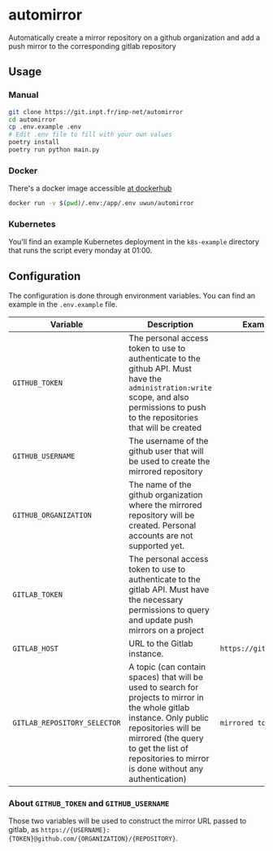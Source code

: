 # automirror

Automatically create a mirror repository on a github organization and add a push mirror to the corresponding gitlab repository

## Usage

### Manual

```bash
git clone https://git.inpt.fr/inp-net/automirror
cd automirror
cp .env.example .env
# Edit .env file to fill with your own values
poetry install
poetry run python main.py
```

### Docker

There's a docker image accessible [at dockerhub](https://hub.docker.com/r/uwun/automirror)

```bash
docker run -v $(pwd)/.env:/app/.env uwun/automirror
```

### Kubernetes

You'll find an example Kubernetes deployment in the `k8s-example` directory that runs the script every monday at 01:00.

## Configuration

The configuration is done through environment variables. You can find an example in the `.env.example` file.

| Variable | Description | Example |
|----------|-------------|---------|
| `GITHUB_TOKEN` | The personal access token to use to authenticate to the github API. Must have the `administration:write` scope, and also permissions to push to the repositories that will be created | |
| `GITHUB_USERNAME` | The username of the github user that will be used to create the mirrored repository | |
| `GITHUB_ORGANIZATION` | The name of the github organization where the mirrored repository will be created. Personal accounts are not supported yet. | |
| `GITLAB_TOKEN` | The personal access token to use to authenticate to the gitlab API. Must have the necessary permissions to query and update push mirrors on a project | |
| `GITLAB_HOST` | URL to the Gitlab instance. | `https://git.inpt.fr` |
| `GITLAB_REPOSITORY_SELECTOR` | A topic (can contain spaces) that will be used to search for projects to mirror in the whole gitlab instance. Only public repositories will be mirrored (the query to get the list of repositories to mirror is done without any authentication) | `mirrored to github` |

### About `GITHUB_TOKEN` and `GITHUB_USERNAME`

Those two variables will be used to construct the mirror URL passed to gitlab, as `https://{USERNAME}:{TOKEN}@github.com/{ORGANIZATION}/{REPOSITORY}`.

